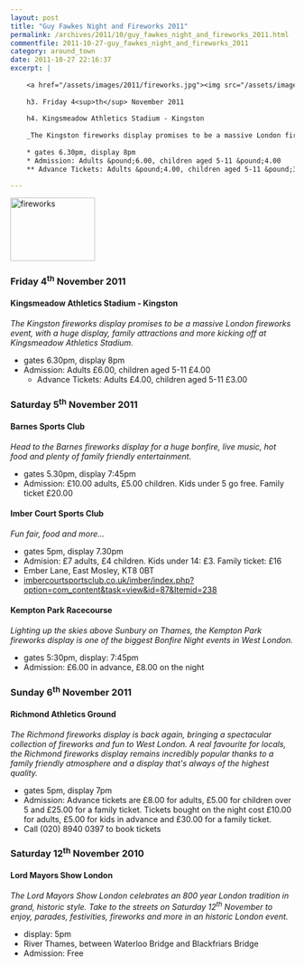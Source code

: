 ```yaml
---
layout: post
title: "Guy Fawkes Night and Fireworks 2011"
permalink: /archives/2011/10/guy_fawkes_night_and_fireworks_2011.html
commentfile: 2011-10-27-guy_fawkes_night_and_fireworks_2011
category: around_town
date: 2011-10-27 22:16:37
excerpt: |
    
    <a href="/assets/images/2011/fireworks.jpg"><img src="/assets/images/2011/fireworks-thumb.jpg" width="150" height="112" alt="fireworks" class="photo right" /></a>
    
    h3. Friday 4<sup>th</sup> November 2011
    
    h4. Kingsmeadow Athletics Stadium - Kingston
    
    _The Kingston fireworks display promises to be a massive London fireworks event, with a huge display, family attractions and more kicking off at Kingsmeadow Athletics Stadium._
    
    * gates 6.30pm, display 8pm
    * Admission: Adults &pound;6.00, children aged 5-11 &pound;4.00
    ** Advance Tickets: Adults &pound;4.00, children aged 5-11 &pound;3.00

---
```


<a href="/assets/images/2011/fireworks.jpg"><img src="/assets/images/2011/fireworks-thumb.jpg" width="150" height="112" alt="fireworks" class="photo right" /></a>

### Friday 4<sup>th</sup> November 2011

#### Kingsmeadow Athletics Stadium - Kingston

*The Kingston fireworks display promises to be a massive London fireworks event, with a huge display, family attractions and more kicking off at Kingsmeadow Athletics Stadium.*

-   gates 6.30pm, display 8pm
-   Admission: Adults £6.00, children aged 5-11 £4.00
    -   Advance Tickets: Adults £4.00, children aged 5-11 £3.00

### Saturday 5<sup>th</sup> November 2011

#### Barnes Sports Club

*Head to the Barnes fireworks display for a huge bonfire, live music, hot food and plenty of family friendly entertainment.*

-   gates 5.30pm, display 7:45pm
-   Admission: £10.00 adults, £5.00 children. Kids under 5 go free. Family ticket £20.00

#### Imber Court Sports Club

*Fun fair, food and more...*

-   gates 5pm, display 7.30pm
-   Admision: £7 adults, £4 children. Kids under 14: £3. Family ticket: £16
-   Ember Lane, East Mosley, KT8 0BT
-   [imbercourtsportsclub.co.uk/imber/index.php?option=com\_content&task=view&id=87&Itemid=238](http://imbercourtsportsclub.co.uk/imber/index.php?option=com_content&task=view&id=87&Itemid=238)

#### Kempton Park Racecourse

*Lighting up the skies above Sunbury on Thames, the Kempton Park fireworks display is one of the biggest Bonfire Night events in West London.*

-   gates 5:30pm, display: 7:45pm
-   Admission: £6.00 in advance, £8.00 on the night

### Sunday 6<sup>th</sup> November 2011

#### Richmond Athletics Ground

*The Richmond fireworks display is back again, bringing a spectacular collection of fireworks and fun to West London. A real favourite for locals, the Richmond fireworks display remains incredibly popular thanks to a family friendly atmosphere and a display that's always of the highest quality.*

-   gates 5pm, display 7pm
-   Admission: Advance tickets are £8.00 for adults, £5.00 for children over 5 and £25.00 for a family ticket. Tickets bought on the night cost £10.00 for adults, £5.00 for kids in advance and £30.00 for a family ticket.
-   Call (020) 8940 0397 to book tickets

### Saturday 12<sup>th</sup> November 2010

#### Lord Mayors Show London

*The Lord Mayors Show London celebrates an 800 year London tradition in grand, historic style. Take to the streets on Saturday 12<sup>th</sup> November to enjoy, parades, festivities, fireworks and more in an historic London event.*

-   display: 5pm
-   River Thames, between Waterloo Bridge and Blackfriars Bridge
-   Admission: Free
